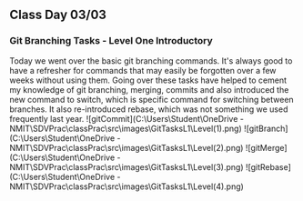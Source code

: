 ## Class Day 03/03
### Git Branching Tasks - Level One Introductory

Today we went over the basic git branching commands. It's always good to have a refresher for commands that may easily be forgotten over a few weeks without using them. Going over these tasks have helped to cement my knowledge of git branching, merging, commits and also introduced the new command to switch, which is specific command for switching between branches. It also re-introduced rebase, which was not something we used frequently last year.
![gitCommit](C:\Users\Student\OneDrive - NMIT\SDVPrac\classPrac\src\images\GitTasksL1\Level(1).png) 
![gitBranch](C:\Users\Student\OneDrive - NMIT\SDVPrac\classPrac\src\images\GitTasksL1\Level(2).png)
![gitMerge](C:\Users\Student\OneDrive - NMIT\SDVPrac\classPrac\src\images\GitTasksL1\Level(3).png)
![gitRebase](C:\Users\Student\OneDrive - NMIT\SDVPrac\classPrac\src\images\GitTasksL1\Level(4).png)


